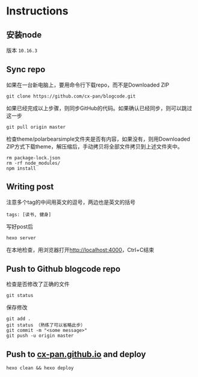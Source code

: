 # Instructions

## 安装node

版本 `10.16.3`

## Sync repo

如果在一台新电脑上，要用命令行下载repo，而不是Downloaded ZIP
```
git clone https://github.com/cx-pan/blogcode.git
```

如果已经完成以上步骤，则同步GitHub的代码。如果确认已经同步，则可以跳过这一步
```
git pull origin master
```
检查theme/polarbearsimple文件夹是否有内容，如果没有，则用Downloaded ZIP方式下载theme，解压缩后，手动拷贝将全部文件拷贝到上述文件夹中。

```
rm package-lock.json
rm -rf node_modules/
npm install
```

## Writing post

注意多个tag的中间用英文的逗号，两边也是英文的括号
```
tags: [读书, 健身]
```
写好post后
```
hexo server
```
在本地检查，用浏览器打开[http://localhost:4000](http://localhost:4000)，Ctrl+C结束

## Push to Github blogcode repo

检查是否修改了正确的文件
```
git status
```

保存修改
```
git add .
git status （熟练了可以省略此步）
git commit -m "<some message>"
git push -u origin master
```

## Push to [cx-pan.github.io](https://cx-pan.github.io) and deploy
```
hexo clean && hexo deploy
```

